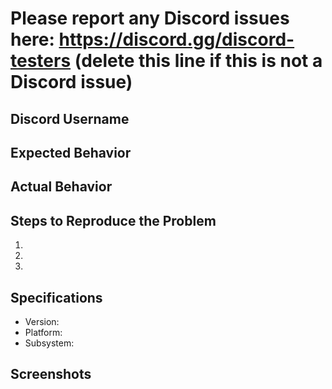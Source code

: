 # Please report any Discord issues here: https://discord.gg/discord-testers (delete this line if this is not a Discord issue)

## Discord Username


## Expected Behavior


## Actual Behavior


## Steps to Reproduce the Problem

  1.
  2.
  3.

## Specifications

  - Version:
  - Platform:
  - Subsystem:
  
## Screenshots

